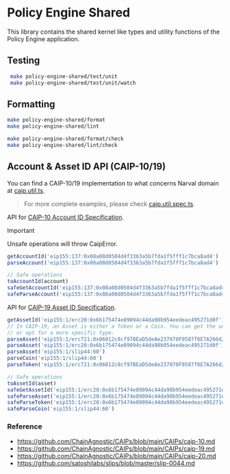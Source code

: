 # Policy Engine Shared

This library contains the shared kernel like types and utility functions of the
Policy Engine application.

## Testing

```bash
 make policy-engine-shared/test/unit
 make policy-engine-shared/test/unit/watch
```

## Formatting

```bash
make policy-engine-shared/format
make policy-engine-shared/lint

make policy-engine-shared/format/check
make policy-engine-shared/lint/check
```

## Account & Asset ID API (CAIP-10/19)

You can find a CAIP-10/19 implementation to what concerns Narval domain at
[caip.util.ts](packages/policy-engine-shared/src/lib/util/caip.util.ts).

> For more complete examples, please check
> [caip.util.spec.ts](packages/policy-engine-shared/src/lib/util/__test__/unit/caip.util.spec.ts).

API for [CAIP-10 Account ID
Specification](https://github.com/ChainAgnostic/CAIPs/blob/main/CAIPs/caip-10.md).

> [!IMPORTANT]
> Unsafe operations will throw CaipError.

```typescript
getAccountId('eip155:137:0x08a08d0504d4f3363a5b7fda1f5fff1c7bca8ad4')
parseAccount('eip155:137:0x08a08d0504d4f3363a5b7fda1f5fff1c7bca8ad4')

// Safe operations
toAccountId(account)
safeGetAccountId('eip155:137:0x08a08d0504d4f3363a5b7fda1f5fff1c7bca8ad4')
safeParseAccount('eip155:137:0x08a08d0504d4f3363a5b7fda1f5fff1c7bca8ad4')
```

API for [CAIP-19 Asset ID
Specification](https://github.com/ChainAgnostic/CAIPs/blob/main/CAIPs/caip-19.md).

```typescript
getAssetId('eip155:1/erc20:0x6b175474e89094c44da98b954eedeac495271d0f')
// In CAIP-19, an Asset is either a Token or a Coin. You can get the union type
// or opt for a more specific type.
parseAsset('eip155:1/erc721:0x06012c8cf97BEaD5deAe237070F9587f8E7A266d/771769')
parseAsset('eip155:1/erc20:0x6b175474e89094c44da98b954eedeac495271d0f')
parseAsset('eip155:1/slip44:60')
parseCoin('eip155:1/slip44:60')
parseToken('eip155:1/erc721:0x06012c8cf97BEaD5deAe237070F9587f8E7A266d/771769')

// Safe operations
toAssetId(asset)
safeGetAssetId('eip155:1/erc20:0x6b175474e89094c44da98b954eedeac495271d0f')
safeParseAsset('eip155:1/erc20:0x6b175474e89094c44da98b954eedeac495271d0f')
safeParseToken('eip155:1/erc20:0x6b175474e89094c44da98b954eedeac495271d0f')
safeParseCoin('eip155:1/slip44:60')
```

### Reference

- https://github.com/ChainAgnostic/CAIPs/blob/main/CAIPs/caip-10.md
- https://github.com/ChainAgnostic/CAIPs/blob/main/CAIPs/caip-19.md
- https://github.com/ChainAgnostic/CAIPs/blob/main/CAIPs/caip-20.md
- https://github.com/satoshilabs/slips/blob/master/slip-0044.md
